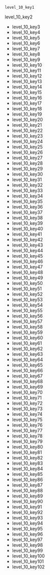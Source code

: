 ```ngMeta
level_10_key1
```

level_10_key2
- level_10_key3
- level_10_key4
- level_10_key5
- level_10_key6
- level_10_key7
- level_10_key8
- level_10_key9
- level_10_key10
- level_10_key11
- level_10_key12
- level_10_key13
- level_10_key14
- level_10_key15
- level_10_key16
- level_10_key17
- level_10_key18
- level_10_key19
- level_10_key20
- level_10_key21
- level_10_key22
- level_10_key23
- level_10_key24
- level_10_key25
- level_10_key26
- level_10_key27
- level_10_key28
- level_10_key29
- level_10_key30
- level_10_key31
- level_10_key32
- level_10_key33
- level_10_key34
- level_10_key35
- level_10_key36
- level_10_key37
- level_10_key38
- level_10_key39
- level_10_key40
- level_10_key41
- level_10_key42
- level_10_key43
- level_10_key44
- level_10_key45
- level_10_key46
- level_10_key47
- level_10_key48
- level_10_key49
- level_10_key50
- level_10_key51
- level_10_key52
- level_10_key53
- level_10_key54
- level_10_key55
- level_10_key56
- level_10_key57
- level_10_key58
- level_10_key59
- level_10_key60
- level_10_key61
- level_10_key62
- level_10_key63
- level_10_key64
- level_10_key65
- level_10_key66
- level_10_key67
- level_10_key68
- level_10_key69
- level_10_key70
- level_10_key71
- level_10_key72
- level_10_key73
- level_10_key74
- level_10_key75
- level_10_key76
- level_10_key77
- level_10_key78
- level_10_key79
- level_10_key80
- level_10_key81
- level_10_key82
- level_10_key83
- level_10_key84
- level_10_key85
- level_10_key86
- level_10_key87
- level_10_key88
- level_10_key89
- level_10_key90
- level_10_key91
- level_10_key92
- level_10_key93
- level_10_key94
- level_10_key95
- level_10_key96
- level_10_key97
- level_10_key98
- level_10_key99
- level_10_key100
- level_10_key101
- level_10_key102

